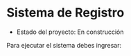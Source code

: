 <h1>Sistema de Registro</h1>

- Estado del proyecto: En construcción

Para ejecutar el sistema debes ingresar:

```npm install react´´´
